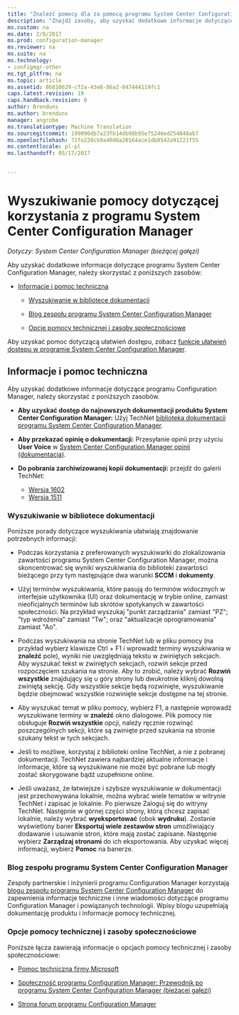 ```yaml
---
title: "Znaleźć pomocy dla za pomocą programu System Center Configuration Manager | Dokumentacja firmy Microsoft"
description: "Znajdź zasoby, aby uzyskać dodatkowe informacje dotyczące programu System Center Configuration Manager."
ms.custom: na
ms.date: 2/8/2017
ms.prod: configuration-manager
ms.reviewer: na
ms.suite: na
ms.technology:
- configmgr-other
ms.tgt_pltfrm: na
ms.topic: article
ms.assetid: 86810629-cf2a-43e8-86a2-847444119fc1
caps.latest.revision: 19
caps.handback.revision: 0
author: Brenduns
ms.author: brenduns
manager: angrobe
ms.translationtype: Machine Translation
ms.sourcegitcommit: 199096db7a23fb14db98b95e75246ed254848ab7
ms.openlocfilehash: 72fe220cb9a40d6a20164ace1db8542a91221f55
ms.contentlocale: pl-pl
ms.lasthandoff: 05/17/2017


---
```

# <a name="find-help-for-using-system-center-configuration-manager"></a>Wyszukiwanie pomocy dotyczącej korzystania z programu System Center Configuration Manager

*Dotyczy: System Center Configuration Manager (bieżącej gałęzi)*

Aby uzyskać dodatkowe informacje dotyczące programu System Center Configuration Manager, należy skorzystać z poniższych zasobów:  

-   [Informacje i pomoc techniczna](#bkmk_Info)  

    -   [Wyszukiwanie w bibliotece dokumentacji](#BKMK_SearchTips)  

    -   [Blog zespołu programu System Center Configuration Manager](#BKMK_ProductGroupBlog)  
    -   [Opcje pomocy technicznej i zasoby społecznościowe](#BKMK_SupportOptions)

  Aby uzyskać pomoc dotyczącą ułatwień dostępu, zobacz [funkcje ułatwień dostępu w programie System Center Configuration Manager](../../core/understand/accessibility-features.md).

##  <a name="bkmk_Info"></a> Informacje i pomoc techniczna  
 Aby uzyskać dodatkowe informacje dotyczące programu Configuration Manager, należy skorzystać z poniższych zasobów.  

-   **Aby uzyskać dostęp do najnowszych dokumentacji produktu System Center Configuration Manager:** Użyj TechNet [biblioteka dokumentacji programu System Center Configuration Manager](http://go.microsoft.com/fwlink/p/?LinkId=691974).

-   **Aby przekazać opinię o dokumentacji:** Przesyłanie opinii przy użyciu **User Voice** w [System Center Configuration Manager opinii (dokumentacja)](https://configurationmanager.uservoice.com/forums/300492-ideas/category/112371-documentation).  

-   **Do pobrania zarchiwizowanej kopii dokumentacji:** przejdź do galerii TechNet:

    - [Wersja 1602](https://gallery.technet.microsoft.com/documentation-for-system-ea90eaf1)
    - [Wersja 1511](https://gallery.technet.microsoft.com/documentation-for-system-ea90eaf1)

###  <a name="BKMK_SearchTips"></a> Wyszukiwanie w bibliotece dokumentacji  
 Poniższe porady dotyczące wyszukiwania ułatwiają znajdowanie potrzebnych informacji:  

-   Podczas korzystania z preferowanych wyszukiwarki do zlokalizowania zawartości programu System Center Configuration Manager, można skoncentrować się wyniki wyszukiwania do biblioteki zawartości bieżącego przy tym następujące dwa warunki **SCCM** i **dokumenty**.

-   Użyj terminów wyszukiwania, które pasują do terminów widocznych w interfejsie użytkownika (UI) oraz dokumentację w trybie online, zamiast nieoficjalnych terminów lub skrótów spotykanych w zawartości społeczności. Na przykład wyszukaj "punkt zarządzania" zamiast "PZ"; "typ wdrożenia" zamiast "Tw"; oraz "aktualizacje oprogramowania" zamiast "Ao".  

-   Podczas wyszukiwania na stronie TechNet lub w pliku pomocy (na przykład wybierz klawisze Ctrl + F1 i wprowadź terminy wyszukiwania w **znaleźć** pole), wyniki nie uwzględniają tekstu w zwiniętych sekcjach. Aby wyszukać tekst w zwiniętych sekcjach, rozwiń sekcje przed rozpoczęciem szukania na stronie. Aby to zrobić, należy wybrać **Rozwiń wszystkie** znajdujący się u góry strony lub dwukrotnie kliknij dowolną zwiniętą sekcję. Gdy wszystkie sekcje będą rozwinięte, wyszukiwanie będzie obejmować wszystkie rozwinięte sekcje dostępne na tej stronie.  

-   Aby wyszukać temat w pliku pomocy, wybierz F1, a następnie wprowadź wyszukiwane terminy w **znaleźć** okno dialogowe. Plik pomocy nie obsługuje **Rozwiń wszystkie** opcji, należy ręcznie rozwinąć poszczególnych sekcji, które są zwinięte przed szukania na stronie szukany tekst w tych sekcjach.  

-   Jeśli to możliwe, korzystaj z biblioteki online TechNet, a nie z pobranej dokumentacji. TechNet zawiera najbardziej aktualne informacje i informacje, które są wyszukiwane nie może być pobrane lub mogły zostać skorygowane bądź uzupełnione online.  

-   Jeśli uważasz, że łatwiejsze i szybsze wyszukiwanie w dokumentacji jest przechowywana lokalnie, można wybrać wiele tematów w witrynie TechNet i zapisać je lokalnie. Po pierwsze Zaloguj się do witryny TechNet. Następnie w górnej części strony, którą chcesz zapisać lokalnie, należy wybrać **wyeksportować** (obok **wydruku**). Zostanie wyświetlony baner **Eksportuj wiele zestawów stron** umożliwiający dodawanie i usuwanie stron, które mają zostać zapisane. Następnie wybierz **Zarządzaj stronami** do ich eksportowania. Aby uzyskać więcej informacji, wybierz **Pomoc** na banerze.  

###  <a name="BKMK_ProductGroupBlog"></a> Blog zespołu programu System Center Configuration Manager  
 Zespoły partnerskie i inżynierii programu Configuration Manager korzystają [blogu zespołu programu System Center Configuration Manager](http://go.microsoft.com/fwlink/?LinkId=191941) do zapewnienia informacje techniczne i inne wiadomości dotyczące programu Configuration Manager i powiązanych technologii. Wpisy blogu uzupełniają dokumentację produktu i informacje pomocy technicznej.  

###  <a name="BKMK_SupportOptions"></a> Opcje pomocy technicznej i zasoby społecznościowe  
 Poniższe łącza zawierają informacje o opcjach pomocy technicznej i zasoby społecznościowe:  

-   [Pomoc techniczna firmy Microsoft](http://go.microsoft.com/fwlink/?LinkId=243064)  

-   [Społeczność programu Configuration Manager: Przewodnik po programu System Center Configuration Manager (bieżącej gałęzi)](http://social.technet.microsoft.com/wiki/contents/articles/33035.system-center-configuration-manager-current-branch-survival-guide.aspx )  

-   [Strona forum programu Configuration Manager](https://social.technet.microsoft.com/Forums/en-US/home?category=ConfigMgrCB)  

